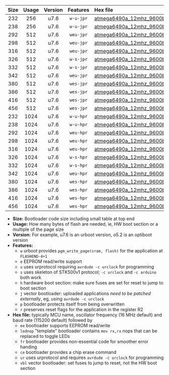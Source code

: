 |Size|Usage|Version|Features|Hex file|
|:-:|:-:|:-:|:-:|:--|
|232|256|u7.6|`w-u-jpr`|[atmega6490a_12mhz_9600bps_ur_vbl.hex](https://raw.githubusercontent.com/stefanrueger/urboot/main/bootloaders/atmega6490a/fcpu_12mhz/9600_bps/atmega6490a_12mhz_9600bps_ur_vbl.hex)|
|238|256|u7.6|`w-u-jpr`|[atmega6490a_12mhz_9600bps_lednop_ur_vbl.hex](https://raw.githubusercontent.com/stefanrueger/urboot/main/bootloaders/atmega6490a/fcpu_12mhz/9600_bps/atmega6490a_12mhz_9600bps_lednop_ur_vbl.hex)|
|292|512|u7.6|`weu-jpr`|[atmega6490a_12mhz_9600bps_ee_ur_vbl.hex](https://raw.githubusercontent.com/stefanrueger/urboot/main/bootloaders/atmega6490a/fcpu_12mhz/9600_bps/atmega6490a_12mhz_9600bps_ee_ur_vbl.hex)|
|298|512|u7.6|`weu-jpr`|[atmega6490a_12mhz_9600bps_ee_lednop_ur_vbl.hex](https://raw.githubusercontent.com/stefanrueger/urboot/main/bootloaders/atmega6490a/fcpu_12mhz/9600_bps/atmega6490a_12mhz_9600bps_ee_lednop_ur_vbl.hex)|
|316|512|u7.6|`weu-jpr`|[atmega6490a_12mhz_9600bps_ee_lednop_fr_ur_vbl.hex](https://raw.githubusercontent.com/stefanrueger/urboot/main/bootloaders/atmega6490a/fcpu_12mhz/9600_bps/atmega6490a_12mhz_9600bps_ee_lednop_fr_ur_vbl.hex)|
|326|512|u7.6|`w-s-jpr`|[atmega6490a_12mhz_9600bps_vbl.hex](https://raw.githubusercontent.com/stefanrueger/urboot/main/bootloaders/atmega6490a/fcpu_12mhz/9600_bps/atmega6490a_12mhz_9600bps_vbl.hex)|
|332|512|u7.6|`w-s-jpr`|[atmega6490a_12mhz_9600bps_lednop_vbl.hex](https://raw.githubusercontent.com/stefanrueger/urboot/main/bootloaders/atmega6490a/fcpu_12mhz/9600_bps/atmega6490a_12mhz_9600bps_lednop_vbl.hex)|
|342|512|u7.6|`weu-jpr`|[atmega6490a_12mhz_9600bps_ee_lednop_fr_ce_ur_vbl.hex](https://raw.githubusercontent.com/stefanrueger/urboot/main/bootloaders/atmega6490a/fcpu_12mhz/9600_bps/atmega6490a_12mhz_9600bps_ee_lednop_fr_ce_ur_vbl.hex)|
|380|512|u7.6|`wes-jpr`|[atmega6490a_12mhz_9600bps_ee_vbl.hex](https://raw.githubusercontent.com/stefanrueger/urboot/main/bootloaders/atmega6490a/fcpu_12mhz/9600_bps/atmega6490a_12mhz_9600bps_ee_vbl.hex)|
|386|512|u7.6|`wes-jpr`|[atmega6490a_12mhz_9600bps_ee_lednop_vbl.hex](https://raw.githubusercontent.com/stefanrueger/urboot/main/bootloaders/atmega6490a/fcpu_12mhz/9600_bps/atmega6490a_12mhz_9600bps_ee_lednop_vbl.hex)|
|416|512|u7.6|`wes-jpr`|[atmega6490a_12mhz_9600bps_ee_lednop_fr_vbl.hex](https://raw.githubusercontent.com/stefanrueger/urboot/main/bootloaders/atmega6490a/fcpu_12mhz/9600_bps/atmega6490a_12mhz_9600bps_ee_lednop_fr_vbl.hex)|
|456|512|u7.6|`wes-jpr`|[atmega6490a_12mhz_9600bps_ee_lednop_fr_ce_vbl.hex](https://raw.githubusercontent.com/stefanrueger/urboot/main/bootloaders/atmega6490a/fcpu_12mhz/9600_bps/atmega6490a_12mhz_9600bps_ee_lednop_fr_ce_vbl.hex)|
|232|1024|u7.6|`w-u-hpr`|[atmega6490a_12mhz_9600bps_ur.hex](https://raw.githubusercontent.com/stefanrueger/urboot/main/bootloaders/atmega6490a/fcpu_12mhz/9600_bps/atmega6490a_12mhz_9600bps_ur.hex)|
|238|1024|u7.6|`w-u-hpr`|[atmega6490a_12mhz_9600bps_lednop_ur.hex](https://raw.githubusercontent.com/stefanrueger/urboot/main/bootloaders/atmega6490a/fcpu_12mhz/9600_bps/atmega6490a_12mhz_9600bps_lednop_ur.hex)|
|292|1024|u7.6|`weu-hpr`|[atmega6490a_12mhz_9600bps_ee_ur.hex](https://raw.githubusercontent.com/stefanrueger/urboot/main/bootloaders/atmega6490a/fcpu_12mhz/9600_bps/atmega6490a_12mhz_9600bps_ee_ur.hex)|
|298|1024|u7.6|`weu-hpr`|[atmega6490a_12mhz_9600bps_ee_lednop_ur.hex](https://raw.githubusercontent.com/stefanrueger/urboot/main/bootloaders/atmega6490a/fcpu_12mhz/9600_bps/atmega6490a_12mhz_9600bps_ee_lednop_ur.hex)|
|316|1024|u7.6|`weu-hpr`|[atmega6490a_12mhz_9600bps_ee_lednop_fr_ur.hex](https://raw.githubusercontent.com/stefanrueger/urboot/main/bootloaders/atmega6490a/fcpu_12mhz/9600_bps/atmega6490a_12mhz_9600bps_ee_lednop_fr_ur.hex)|
|326|1024|u7.6|`w-s-hpr`|[atmega6490a_12mhz_9600bps.hex](https://raw.githubusercontent.com/stefanrueger/urboot/main/bootloaders/atmega6490a/fcpu_12mhz/9600_bps/atmega6490a_12mhz_9600bps.hex)|
|332|1024|u7.6|`w-s-hpr`|[atmega6490a_12mhz_9600bps_lednop.hex](https://raw.githubusercontent.com/stefanrueger/urboot/main/bootloaders/atmega6490a/fcpu_12mhz/9600_bps/atmega6490a_12mhz_9600bps_lednop.hex)|
|342|1024|u7.6|`weu-hpr`|[atmega6490a_12mhz_9600bps_ee_lednop_fr_ce_ur.hex](https://raw.githubusercontent.com/stefanrueger/urboot/main/bootloaders/atmega6490a/fcpu_12mhz/9600_bps/atmega6490a_12mhz_9600bps_ee_lednop_fr_ce_ur.hex)|
|380|1024|u7.6|`wes-hpr`|[atmega6490a_12mhz_9600bps_ee.hex](https://raw.githubusercontent.com/stefanrueger/urboot/main/bootloaders/atmega6490a/fcpu_12mhz/9600_bps/atmega6490a_12mhz_9600bps_ee.hex)|
|386|1024|u7.6|`wes-hpr`|[atmega6490a_12mhz_9600bps_ee_lednop.hex](https://raw.githubusercontent.com/stefanrueger/urboot/main/bootloaders/atmega6490a/fcpu_12mhz/9600_bps/atmega6490a_12mhz_9600bps_ee_lednop.hex)|
|416|1024|u7.6|`wes-hpr`|[atmega6490a_12mhz_9600bps_ee_lednop_fr.hex](https://raw.githubusercontent.com/stefanrueger/urboot/main/bootloaders/atmega6490a/fcpu_12mhz/9600_bps/atmega6490a_12mhz_9600bps_ee_lednop_fr.hex)|
|456|1024|u7.6|`wes-hpr`|[atmega6490a_12mhz_9600bps_ee_lednop_fr_ce.hex](https://raw.githubusercontent.com/stefanrueger/urboot/main/bootloaders/atmega6490a/fcpu_12mhz/9600_bps/atmega6490a_12mhz_9600bps_ee_lednop_fr_ce.hex)|

- **Size:** Bootloader code size including small table at top end
- **Usage:** How many bytes of flash are needed, ie, HW boot section or a multiple of the page size
- **Version:** For example, u7.6 is an urboot version, o5.2 is an optiboot version
- **Features:**
  + `w` urboot provides `pgm_write_page(sram, flash)` for the application at `FLASHEND-4+1`
  + `e` EEPROM read/write support
  + `u` uses urprotocol requiring `avrdude -c urclock` for programming
  + `s` uses skeleton of STK500v1 protocol; `-c urclock` and `-c arduino` both work
  + `h` hardware boot section: make sure fuses are set for reset to jump to boot section
  + `j` vector bootloader: uploaded applications *need to be patched externally*, eg, using `avrdude -c urclock`
  + `p` bootloader protects itself from being overwritten
  + `r` preserves reset flags for the application in the register R2
- **Hex file:** typically MCU name, oscillator frequency (16 MHz default) and baud rate (115200 default) followed by
  + `ee` bootloader supports EEPROM read/write
  + `lednop` "template" bootloader contains `mov rx,rx` nops that can be replaced to toggle LEDs
  + `fr` bootloader provides non-essential code for smoother error handing
  + `ce` bootloader provides a chip erase command
  + `ur` uses urprotocol and requires `avrdude -c urclock` for programming
  + `vbl` vector bootloader: set fuses to jump to reset, not the HW boot section
